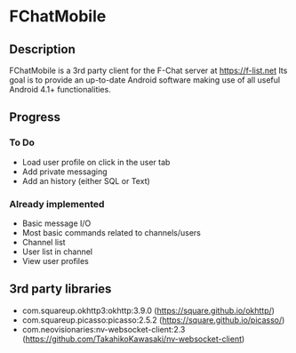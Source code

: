 # FChatMobile
## Description

FChatMobile is a 3rd party client for the F-Chat server at https://f-list.net
Its goal is to provide an up-to-date Android software making use of all useful Android 4.1+ functionalities.

## Progress
### To Do
* Load user profile on click in the user tab
* Add private messaging
* Add an history (either SQL or Text)

### Already implemented
* Basic message I/O
* Most basic commands related to channels/users
* Channel list
* User list in channel
* View user profiles

## 3rd party libraries
* com.squareup.okhttp3:okhttp:3.9.0 (https://square.github.io/okhttp/)
* com.squareup.picasso:picasso:2.5.2 (https://square.github.io/picasso/)
* com.neovisionaries:nv-websocket-client:2.3 (https://github.com/TakahikoKawasaki/nv-websocket-client)
